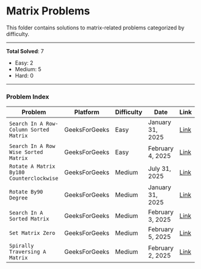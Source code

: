 # Matrix Problems

This folder contains solutions to matrix-related problems categorized by difficulty.

---
        
**Total Solved**: 7
- Easy: 2
- Medium: 5
- Hard: 0

---

### Problem Index

| Problem | Platform | Difficulty | Date | Link |
|---------|----------|------------|------|------|
| `Search In A Row- Column Sorted Matrix` | GeeksForGeeks | Easy | January 31, 2025 | [Link](https://www.geeksforgeeks.org/batch/gfg-160-problems/track/matrix-gfg-160/problem/search-in-a-matrix17201720) |
| `Search In A Row Wise Sorted Matrix` | GeeksForGeeks | Easy | February 4, 2025 | [Link](https://www.geeksforgeeks.org/batch/gfg-160-problems/track/matrix-gfg-160/problem/search-in-a-row-wise-sorted-matrix) |
| `Rotate A Matrix By180 Counterclockwise` | GeeksForGeeks | Medium | July 31, 2025 | [Link](https://www.geeksforgeeks.org/batch/gfg-160-problems/track/matrix-bonus-problem/problem/c-matrix-rotation-by-180-degree0745) |
| `Rotate By90 Degree` | GeeksForGeeks | Medium | January 31, 2025 | [Link](https://www.geeksforgeeks.org/batch/gfg-160-problems/track/matrix-gfg-160/problem/rotate-by-90-degree-1587115621) |
| `Search In A Sorted Matrix` | GeeksForGeeks | Medium | February 3, 2025 | [Link](https://www.geeksforgeeks.org/batch/gfg-160-problems/track/matrix-gfg-160/problem/search-in-a-matrix-1587115621) |
| `Set Matrix Zero` | GeeksForGeeks | Medium | February 5, 2025 | [Link](https://www.geeksforgeeks.org/batch/gfg-160-problems/track/matrix-gfg-160/problem/search-in-a-row-wise-sorted-matrix) |
| `Spirally Traversing A Matrix` | GeeksForGeeks | Medium | February 2, 2025 | [Link](https://www.geeksforgeeks.org/batch/gfg-160-problems/track/matrix-gfg-160/problem/spirally-traversing-a-matrix-1587115621) |